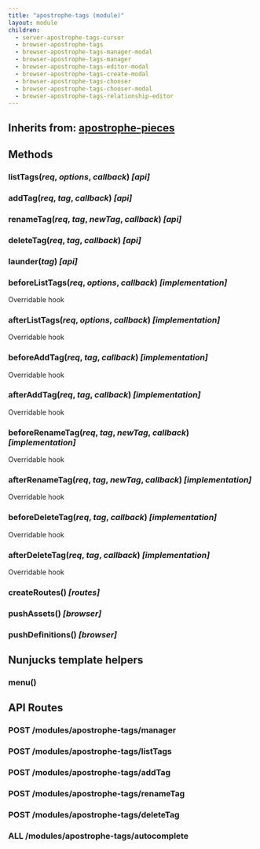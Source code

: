 ```yaml
---
title: "apostrophe-tags (module)"
layout: module
children:
  - server-apostrophe-tags-cursor
  - browser-apostrophe-tags
  - browser-apostrophe-tags-manager-modal
  - browser-apostrophe-tags-manager
  - browser-apostrophe-tags-editor-modal
  - browser-apostrophe-tags-create-modal
  - browser-apostrophe-tags-chooser
  - browser-apostrophe-tags-chooser-modal
  - browser-apostrophe-tags-relationship-editor
---
```

## Inherits from: [apostrophe-pieces](../apostrophe-pieces/index.html)


## Methods
### listTags(*req*, *options*, *callback*) *[api]*

### addTag(*req*, *tag*, *callback*) *[api]*

### renameTag(*req*, *tag*, *newTag*, *callback*) *[api]*

### deleteTag(*req*, *tag*, *callback*) *[api]*

### launder(*tag*) *[api]*

### beforeListTags(*req*, *options*, *callback*) *[implementation]*
Overridable hook
### afterListTags(*req*, *options*, *callback*) *[implementation]*
Overridable hook
### beforeAddTag(*req*, *tag*, *callback*) *[implementation]*
Overridable hook
### afterAddTag(*req*, *tag*, *callback*) *[implementation]*
Overridable hook
### beforeRenameTag(*req*, *tag*, *newTag*, *callback*) *[implementation]*
Overridable hook
### afterRenameTag(*req*, *tag*, *newTag*, *callback*) *[implementation]*
Overridable hook
### beforeDeleteTag(*req*, *tag*, *callback*) *[implementation]*
Overridable hook
### afterDeleteTag(*req*, *tag*, *callback*) *[implementation]*
Overridable hook
### createRoutes() *[routes]*

### pushAssets() *[browser]*

### pushDefinitions() *[browser]*

## Nunjucks template helpers
### menu()

## API Routes
### POST /modules/apostrophe-tags/manager

### POST /modules/apostrophe-tags/listTags

### POST /modules/apostrophe-tags/addTag

### POST /modules/apostrophe-tags/renameTag

### POST /modules/apostrophe-tags/deleteTag

### ALL /modules/apostrophe-tags/autocomplete

